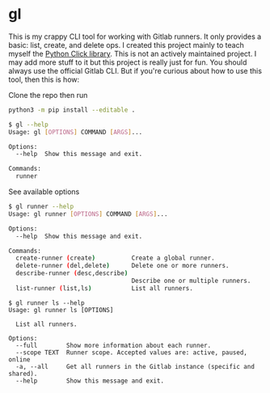 # gl
This is my crappy CLI tool for working with Gitlab runners. It only provides a basic: list, create, and delete ops. I created this project mainly to teach myself the [Python Click library](https://click.palletsprojects.com/en/8.1.x/). This is not an actively maintained project. I may add more stuff to it but this project is really just for fun. You should always use the official Gitlab CLI. But if you're curious about how to use this tool, then this is how:

Clone the repo then run
```sh
python3 -m pip install --editable .
```

```sh
$ gl --help
Usage: gl [OPTIONS] COMMAND [ARGS]...

Options:
  --help  Show this message and exit.

Commands:
  runner
```
See available options
```sh
$ gl runner --help
Usage: gl runner [OPTIONS] COMMAND [ARGS]...

Options:
  --help  Show this message and exit.

Commands:
  create-runner (create)          Create a global runner.
  delete-runner (del,delete)      Delete one or more runners.
  describe-runner (desc,describe)
                                  Describe one or multiple runners.
  list-runner (list,ls)           List all runners.
```
```
$ gl runner ls --help
Usage: gl runner ls [OPTIONS]

  List all runners.

Options:
  --full        Show more information about each runner.
  --scope TEXT  Runner scope. Accepted values are: active, paused, online
  -a, --all     Get all runners in the Gitlab instance (specific and shared).
  --help        Show this message and exit.
```
